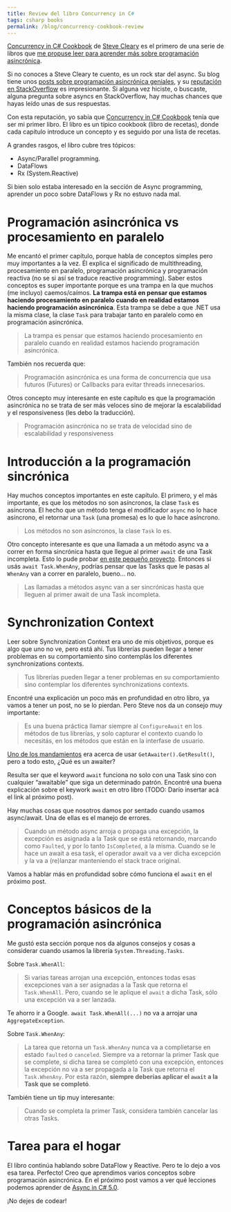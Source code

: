 ```yaml
---
title: Review del libro Concurrency in C#
tags: csharp books
permalink: /blog/concurrency-cookbook-review
---
```


[Concurrency in C# Cookbook](https://www.amazon.com/gp/product/B00KCY2CB4) de [Steve Cleary](https://twitter.com/aSteveCleary) es el primero de una serie de libros que [me propuse leer para aprender más sobre programación asincrónica](https://www.hardkoded.com/es/blog/yendo-a-las-profundidades-async).

Si no conoces a Steve Cleary te cuento, es un rock star del async. Su blog tiene unos [posts sobre programación asincrónica geniales](https://blog.stephencleary.com/2012/02/async-and-await.html), y su [reputación en StackOverflow](https://stackoverflow.com/users/263693/stephen-cleary) es impresionante. Si alguna vez hiciste, o buscaste, alguna pregunta sobre asyncs en StackOverflow, hay muchas chances que hayas leído unas de sus respuestas.

Con esta reputación, yo sabía que [Concurrency in C# Cookbook](https://www.amazon.com/gp/product/B00KCY2CB4) tenía que ser mi primer libro. 
El libro es un típico cookbook (libro de recetas), donde cada capítulo introduce un concepto y es seguido por una lista de recetas.

A grandes rasgos, el libro cubre tres tópicos:
 * Async/Parallel programming.
 * DataFlows
 * Rx (System.Reactive)

Si bien solo estaba interesado en la sección de Async programming, aprender un poco sobre DataFlows y Rx no estuvo nada mal.

# Programación asincrónica vs procesamiento en paralelo

Me encantó el primer capítulo, porque habla de conceptos simples pero muy importantes a la vez. Él explica el significado de multithreading, procesamiento en paralelo, programación asincrónica y programación reactiva (no se si así se traduce reactive programming). Saber estos conceptos es super importante porque es una trampa en la que muchos (me incluyo) caemos/caímos. **La trampa está en pensar que estamos haciendo procesamiento en paralelo cuando en realidad estamos haciendo programación asincrónica**. Esta trampa se debe a que .NET usa la misma clase, la clase `Task` para trabajar tanto en paralelo como en programación asincrónica.

> La trampa es pensar que estamos haciendo procesamiento en paralelo cuando en realidad estamos haciendo programación asincrónica.

También nos recuerda que:

> Programación asincrónica es una forma de concurrencia que usa futuros (Futures) or Callbacks para evitar threads innecesarios.

Otros concepto muy interesante en este capítulo es que la programación asincrónica no se trata de ser más veloces sino de mejorar la escalabilidad y el responsiveness (les debo la traducción).

> Programación asincrónica no se trata de velocidad sino de escalabilidad y responsiveness

# Introducción a la programación sincrónica

Hay muchos conceptos importantes en este capítulo. El primero, y el más importante, es que los métodos no son asíncronos, la clase `Task` es asíncrona. El hecho que un método tenga el modificador `async` no lo hace asíncrono, el retornar una `Task` (una promesa) es lo que lo hace asíncrono.

> Los métodos no son asíncronos, la clase `Task` lo es.

Otro concepto interesante es que una llamada a un método async va a correr en forma sincrónica hasta que llegue al primer `await` de una Task incompleta. Esto lo pude probar [en este pequeño proyecto](https://github.com/kblok/async-programming-talk/blob/master/AwaitDemo/Program.cs). 
Entonces si usás `await Task.WhenAny`, podrías pensar que las Tasks que le pasas al `WhenAny` van a correr en paralelo, bueno… no.

> Las llamadas a métodos async van a ser sincrónicas hasta que lleguen al primer await de una Task incompleta.

# Synchronization Context

Leer sobre Synchronization Context era uno de mis objetivos, porque es algo que uno no ve, pero está ahí. Tus librerías pueden llegar a tener problemas en su comportamiento sino contemplás los diferentes synchronizations contexts.

> Tus librerías pueden llegar a tener problemas en su comportamiento sino contemplar los diferentes synchronizations contexts.

Encontré una explicación un poco más en profundidad en otro libro, ya vamos a tener un post, no se lo pierdan. Pero Steve nos da un consejo muy importante:

> Es una buena práctica llamar siempre al `ConfigureAwait` en los métodos de tus librerías, y solo capturar el contexto cuando lo necesitás, en los métodos que están en la interfase de usuario.

[Uno de los mandamientos](http://www.hardkoded.com/es/blog/yendo-a-las-profundidades-async) era acerca de usar `GetAwaiter().GetResult()`, pero a todo esto, ¿Qué es un awaiter?

Resulta ser que el keyword `await` funciona no solo con una Task sino con cualquier “awaitable” que siga un determinado patrón. Encontré una buena explicación sobre el keywork `await` en otro libro (TODO: Darío insertar acá el link al próximo post).

Hay muchas cosas que nosotros damos por sentado cuando usamos async/await. Una de ellas es el manejo de errores.

> Cuando un método async arroja o propaga una excepción, la excepción es asignada a la Task que se está retornando, marcando como `Faulted`, y por lo tanto `IsCompleted`, a la misma. Cuando se le hace un await a esa task, el operador await va a ver dicha excepción y la va a (re)lanzar manteniendo el stack trace original.

Vamos a hablar más en profundidad sobre cómo funciona el `await` en el próximo post.

# Conceptos básicos de la programación asincrónica

Me gustó esta sección porque nos da algunos consejos y cosas a considerar cuando usamos la librería `System.Threading.Tasks`.

Sobre `Task.WhenAll`:

> Si varias tareas arrojan una excepción, entonces todas esas excepciones van a ser asignadas a la Task que retorna el `Task.WhenAll`. Pero, cuando se le aplique el `await` a dicha Task, sólo una excepción va a ser lanzada.

Te ahorro ir a Google. `await Task.WhenAll(...)` no va a arrojar una `AggregateException`.

Sobre  `Task.WhenAny`:

> La tarea que retorna un `Task.WhenAny` nunca va a complietarse en estado `faulted` o `canceled`. Siempre va a retornar la primer Task que se complete, si dicha tarea se completó con una excepción, entonces la excepción no va a ser propagada a la Task que retorna el `Task.WhenAny`. Por esta razón, **siempre deberías aplicar el `await` a la Task que se completó**.

También tiene un tip muy interesante:

> Cuando se completa la primer Task, considera también cancelar las otras Tasks.

# Tarea para el hogar

El libro continúa hablando sobre DataFlow y Reactive. Pero te lo dejo a vos esa tarea.
Perfecto! Creo que aprendimos varios conceptos sobre programación asincrónica. En el próximo post vamos a ver qué lecciones podemos aprender de [Async in C# 5.0](https://www.amazon.com/Async-5-0-Unleash-Power/dp/1449337163).

¡No dejes de codear!

